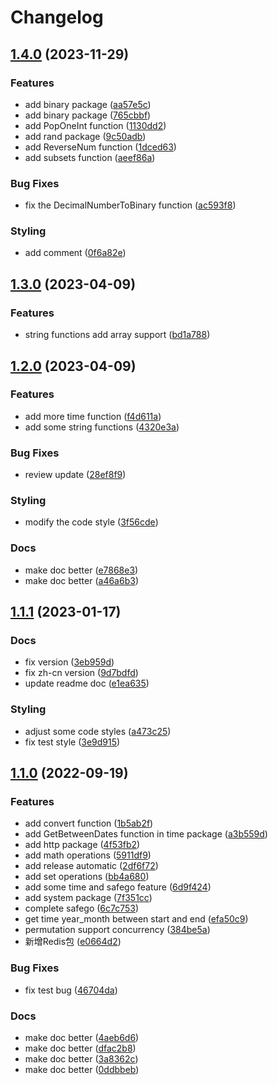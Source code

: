 # Changelog

## [1.4.0](https://github.com/WGrape/golib/compare/v1.3.0...v1.4.0) (2023-11-29)


### Features

* add binary package ([aa57e5c](https://github.com/WGrape/golib/commit/aa57e5cd3674b68db5132777c68cf444cbc4fa43))
* add binary package ([765cbbf](https://github.com/WGrape/golib/commit/765cbbf34339a9e9fb14b02535c49ec9dbdc09bb))
* add PopOneInt function ([1130dd2](https://github.com/WGrape/golib/commit/1130dd29b9425acb8d004f762c5328e11eb1d0ef))
* add rand package ([9c50adb](https://github.com/WGrape/golib/commit/9c50adb18660c37243766db4e06c9321a331de88))
* add ReverseNum function ([1dced63](https://github.com/WGrape/golib/commit/1dced632f5b09ee323cd74b1ff164cb89152e879))
* add subsets function ([aeef86a](https://github.com/WGrape/golib/commit/aeef86aac16b73af62076aa2037f70b873cf9a6f))


### Bug Fixes

* fix the DecimalNumberToBinary function ([ac593f8](https://github.com/WGrape/golib/commit/ac593f8dc1db7c822877484a976f7a6f9c806d79))


### Styling

* add comment ([0f6a82e](https://github.com/WGrape/golib/commit/0f6a82ed6a21da5b6ac9eb4ff9b569b82ae7fdd7))

## [1.3.0](https://github.com/WGrape/golib/compare/v1.2.0...v1.3.0) (2023-04-09)


### Features

* string functions add array support ([bd1a788](https://github.com/WGrape/golib/commit/bd1a7886db1c6d92f8c2cc361f315ac09acc8535))

## [1.2.0](https://github.com/WGrape/golib/compare/v1.1.1...v1.2.0) (2023-04-09)


### Features

* add more time function ([f4d611a](https://github.com/WGrape/golib/commit/f4d611a00b52fe474692681e796ddea0697919ba))
* add some string functions ([4320e3a](https://github.com/WGrape/golib/commit/4320e3abec3e85a33d0778d1ca5ccdeac691eb01))


### Bug Fixes

* review update ([28ef8f9](https://github.com/WGrape/golib/commit/28ef8f9a5090729ae5d0c7c31d435fbc5e3309f7))


### Styling

* modify the code style ([3f56cde](https://github.com/WGrape/golib/commit/3f56cdecb9acea40f87f6c55aef8cb2370bfb06c))


### Docs

* make doc better ([e7868e3](https://github.com/WGrape/golib/commit/e7868e3937c46dc2e51b94ddf5ae227c990f5d55))
* make doc better ([a46a6b3](https://github.com/WGrape/golib/commit/a46a6b3f59b623b1bba8f06f2ffcd9e14a588c89))

## [1.1.1](https://github.com/WGrape/golib/compare/v1.1.0...v1.1.1) (2023-01-17)


### Docs

* fix version ([3eb959d](https://github.com/WGrape/golib/commit/3eb959d2d9a4af6700ec9ce992439e63d0ec63c4))
* fix zh-cn version ([9d7bdfd](https://github.com/WGrape/golib/commit/9d7bdfd2a35d31d8e3923f4129b4e259dd8169a8))
* update readme doc ([e1ea635](https://github.com/WGrape/golib/commit/e1ea6357fe52ff596aac548dd11aaae5bb83a020))


### Styling

* adjust some code styles ([a473c25](https://github.com/WGrape/golib/commit/a473c259ade202a2c0f44c8ebf51be599d234f5c))
* fix test style ([3e9d915](https://github.com/WGrape/golib/commit/3e9d915d46b4ab50a8533ecbddebd690dcd84d74))

## [1.1.0](https://github.com/WGrape/golib/compare/v1.0.1...v1.1.0) (2022-09-19)


### Features

* add convert function ([1b5ab2f](https://github.com/WGrape/golib/commit/1b5ab2f21b0c155b8549b007a0bb0e3635867a32))
* add GetBetweenDates function in time package ([a3b559d](https://github.com/WGrape/golib/commit/a3b559da953e658e825af8463dde3a3531083d24))
* add http package ([4f53fb2](https://github.com/WGrape/golib/commit/4f53fb2d8edfe55f5c11b38fe33e26cef6074c2a))
* add math operations ([5911df9](https://github.com/WGrape/golib/commit/5911df9d60d622de5d208418a9bff5f05a2dd43f))
* add release automatic ([2df6f72](https://github.com/WGrape/golib/commit/2df6f72ae21bdca10c454907929489f10e2e0f26))
* add set operations ([bb4a680](https://github.com/WGrape/golib/commit/bb4a680f111675d6f3242e29a4a10e53f081aafe))
* add some time and safego feature ([6d9f424](https://github.com/WGrape/golib/commit/6d9f424b2b31fab85a8a53af3632b2fc24c2309d))
* add system package ([7f351cc](https://github.com/WGrape/golib/commit/7f351ccd06fac72eba7b8f4827f7f1c661f4aef6))
* complete safego ([6c7c753](https://github.com/WGrape/golib/commit/6c7c75345d3d08b669f825a21c9004029a06ae15))
* get time year_month between start and end ([efa50c9](https://github.com/WGrape/golib/commit/efa50c9588f044e518c5009735840bdb0f2e3b08))
* permutation support concurrency ([384be5a](https://github.com/WGrape/golib/commit/384be5a8a863f2665d26ae66a05cfb11ba48ca83))
* 新增Redis包 ([e0664d2](https://github.com/WGrape/golib/commit/e0664d25829080b2cba48ea2af3e2f1b84e23e6e))


### Bug Fixes

* fix test bug ([46704da](https://github.com/WGrape/golib/commit/46704da3b079cc69b42a71d9f04de65e16b9f143))


### Docs

* make doc better ([4aeb6d6](https://github.com/WGrape/golib/commit/4aeb6d6f18f85e5e08fbc83d4efb121ae60c9fd3))
* make doc better ([dfac2b8](https://github.com/WGrape/golib/commit/dfac2b80b29b17f0822b3f20b10e0e9a6d8a249c))
* make doc better ([3a8362c](https://github.com/WGrape/golib/commit/3a8362c02650af5006ae6460f8cd6aae0792548b))
* make doc better ([0ddbbeb](https://github.com/WGrape/golib/commit/0ddbbebe7494daf160c30a40429770d9ac745be0))
